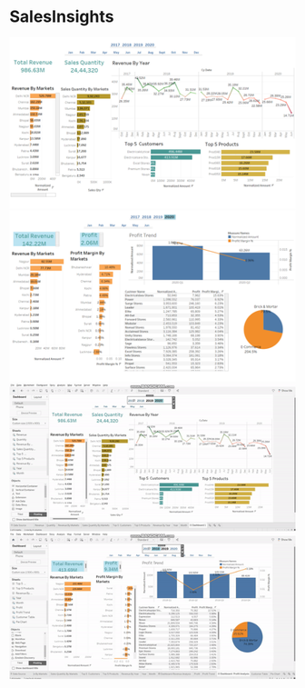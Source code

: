 # SalesInsights

<img src="Results/Dashboard- Profit Analysis.png">

<img src="Results/Dashboard- Profit Analysis 2.0.png">

<img src="Results/demo.gif">

<img src="Results/demo 2.0.gif">
